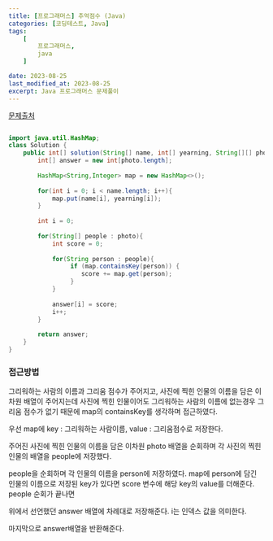 ```yaml
---
title: [프로그래머스] 추억점수 (Java)
categories: [코딩테스트, Java]
tags:
    [
        프로그래머스,
        java
    ]

date: 2023-08-25
last_modified_at: 2023-08-25
excerpt: Java 프로그래머스 문제풀이
---
```


<a href="https://school.programmers.co.kr/learn/courses/30/lessons/176963">문제출처</a>

```java

import java.util.HashMap;
class Solution {
    public int[] solution(String[] name, int[] yearning, String[][] photo) {
        int[] answer = new int[photo.length];
        
        HashMap<String,Integer> map = new HashMap<>();
        
        for(int i = 0; i < name.length; i++){
            map.put(name[i], yearning[i]);
        }
        
        int i = 0;
        
        for(String[] people : photo){
            int score = 0;
            
            for(String person : people){
                 if (map.containsKey(person)) {
                    score += map.get(person);
                 }
            }
            
            answer[i] = score;
            i++;
        }
        
        return answer;
    }
}

```

### **접근방법**
그리워하는 사람의 이름과 그리움 점수가 주어지고, 사진에 찍힌 인물의 이름을 담은 이차원 배열이 주어지는데 사진에 찍힌 인물이어도 그리워하는 사람의 이름에 없는경우 그리움 점수가 없기 때문에 map의 containsKey를 생각하며 접근하였다.

우선 map에 key : 그리워하는 사람이름, value : 그리움점수로 저장한다.

주어진 사진에 찍힌 인물의 이름을 담은 이차원 photo 배열을 순회하며 각 사진의 찍힌 인물의 배열을 people에 저장했다.

people을 순회하며 각 인물의 이름을 person에 저장하였다.
map에 person에 담긴 인물의 이름으로 저장된 key가 있다면 score 변수에 해당 key의 value를 더해준다.
people 순회가 끝나면

위에서 선언했던 answer 배열에 차례대로 저장해준다. i는 인덱스 값을 의미한다.

마지막으로 answer배열을 반환해준다.


